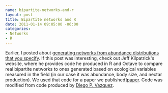 ```yaml
--- 
name: bipartite-networks-and-r
layout: post
title: Bipartite networks and R
date: 2011-01-14 09:05:00 -06:00
categories: 
- Networks
- R
---
```


Earlier, I posted about [generating networks from abundance distributions that you specify][link]. If this post was interesting, check out Jeff Kilpatrick's website, where he provides code he produced in R and Octave to compare real bipartite networks to ones generated based on ecological variables measured in the field (in our case it was abundance, body size, and nectar production). We used that code for a paper we published][paper]. Code was modified from code produced by [Diego P. Vazquez][diego].

[link]: http://r-ecology.blogspot.com/2011/01/ecological-networks-from-abundance.html
[paper]: http://www.springerlink.com/content/1055615l6m74mp30/
[diego]: http://www.cricyt.edu.ar/interactio/dvazquez/html/index_e.html
